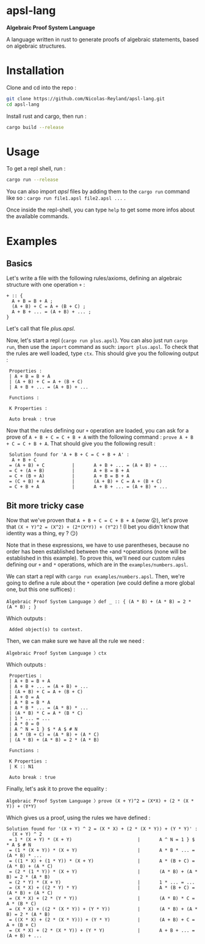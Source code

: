 # apsl-lang
**Algebraic Proof System Language**

A language written in rust to generate proofs of algebraic statements, based on algebraic structures.

# Installation

Clone and cd into the repo :
```sh
git clone https://github.com/Nicolas-Reyland/apsl-lang.git
cd apsl-lang
```

Install rust and cargo, then run :
```sh
cargo build --release
```

# Usage
To get a repl shell, run :

```sh
cargo run --release
```

You can also import *apsl* files by adding them to the `cargo run` command like so : `cargo run file1.apsl file2.apsl ...` .

Once inside the repl-shell, you can type `help` to get some more infos about the available commands.

# Examples

## Basics
Let's write a file with the following rules/axioms, defining an algebraic structure with one operation `+` :
```
+ :: {
  A + B = B + A ;
  (A + B) + C = A + (B + C) ;
  A + B + ... = (A + B) + ... ;
}
```
Let's call that file *plus.apsl*.

Now, let's start a repl (`cargo run plus.apsl`). You can also just run `cargo run`, then use the `import` command as such: `import plus.apsl`.
To check that the rules are well loaded, type `ctx`. This should give you the following output :
```
 Properties :
 | A + B = B + A
 | (A + B) + C = A + (B + C)
 | A + B + ... = (A + B) + ...

 Functions :

 K Properties :

 Auto break : true
```

Now that the rules defining our `+` operation are loaded, you can ask for a prove of `A + B + C = C + B + A` with the following command : `prove A + B + C = C + B + A`. That should give you the following result :

```
 Solution found for 'A + B + C = C + B + A' :
  A + B + C
 = (A + B) + C          |       A + B + ... = (A + B) + ...
 = C + (A + B)          |       A + B = B + A
 = C + (B + A)          |       A + B = B + A
 = (C + B) + A          |       (A + B) + C = A + (B + C)
 = C + B + A            |       A + B + ... = (A + B) + ...

```

## Bit more tricky case
Now that we've proven that `A + B + C = C + B + A` (wow 😲), let's prove that `(X + Y)^2 = (X^2) + (2*(X*Y)) + (Y^2)` ! (I bet you didn't know that identity was a thing, ey ? 😏)

Note that in these expressions, we have to use parentheses, because no order has been established between the `+`and `*`operations (none will be established in this example). To prove this, we'll need our custom rules defining our `+` and `*` operations, which are in the `examples/numbers.apsl`.

We can start a repl with `cargo run examples/numbers.apsl`.
Then, we're going to define a rule about the `*` operation (we could define a more global one, but this one suffices) :
```
Algebraic Proof System Language 〉def _ :: { (A * B) + (A * B) = 2 * (A * B) ; }
```
Which outputs :
```
 Added object(s) to context.
```

Then, we can make sure we have all the rule we need :
```
Algebraic Proof System Language 〉ctx
```
Which outputs :
```
 Properties :
 | A + B = B + A
 | A + B + ... = (A + B) + ...
 | (A + B) + C = A + (B + C)
 | A + 0 = A
 | A * B = B * A
 | A * B * ... = (A * B) * ...
 | (A * B) * C = A * (B * C)
 | 1 * ... = ...
 | A * 0 = 0
 | A ^ N = 1 } $ * A $ # N
 | A * (B + C) = (A * B) + (A * C)
 | (A * B) + (A * B) = 2 * (A * B)

 Functions :

 K Properties :
 | K :: N1

 Auto break : true

```

Finally, let's ask it to prove the equality :
```
Algebraic Proof System Language 〉prove (X + Y)^2 = (X*X) + (2 * (X * Y)) + (Y*Y)
```
Which gives us a proof, using the rules we have defined :
```
Solution found for '(X + Y) ^ 2 = (X * X) + (2 * (X * Y)) + (Y * Y)' :
  (X + Y) ^ 2
 = 1 * (X + Y) * (X + Y)                        |       A ^ N = 1 } $ * A $ # N
 = (1 * (X + Y)) * (X + Y)                      |       A * B * ... = (A * B) * ...
 = ((1 * X) + (1 * Y)) * (X + Y)                |       A * (B + C) = (A * B) + (A * C)
 = (2 * (1 * Y)) * (X + Y)                      |       (A * B) + (A * B) = 2 * (A * B)
 = (2 * Y) * (X + Y)                            |       1 * ... = ...
 = (X * X) + ((2 * Y) * Y)                      |       A * (B + C) = (A * B) + (A * C)
 = (X * X) + (2 * (Y * Y))                      |       (A * B) * C = A * (B * C)
 = (X * X) + ((2 * (X * Y)) + (Y * Y))          |       (A * B) + (A * B) = 2 * (A * B)
 = ((X * X) + (2 * (X * Y))) + (Y * Y)          |       (A + B) + C = A + (B + C)
 = (X * X) + (2 * (X * Y)) + (Y * Y)            |       A + B + ... = (A + B) + ...

```

